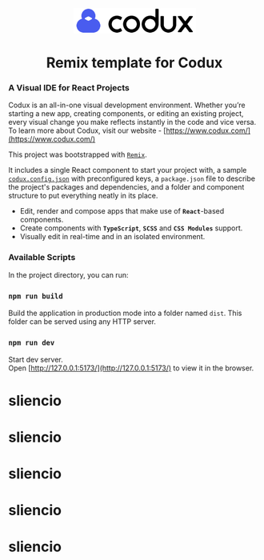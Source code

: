 <div align="center">  
    <img height="50" src="./src/assets/svg/codux.svg">  
    <h1>Remix template for Codux</h1>
</div>

### A Visual IDE for React Projects

Codux is an all-in-one visual development environment. Whether you’re starting a new app, creating components, or editing an existing project, every visual change you make reflects instantly in the code and vice versa. To learn more about Codux, visit our website - [https://www.codux.com/](https://www.codux.com/)

This project was bootstrapped with [`Remix`](https://remix.run/).

It includes a single React component to start your project with, a sample [`codux.config.json`](codux.config.json) with preconfigured keys, a `package.json` file to describe the project's packages and dependencies, and a folder and component structure to put everything neatly in its place.

- Edit, render and compose apps that make use of **`React`**-based components.
- Create components with **`TypeScript`**, **`SCSS`** and **`CSS Modules`** support.
- Visually edit in real-time and in an isolated environment.

### Available Scripts

In the project directory, you can run:

### `npm run build`

Build the application in production mode into a folder named `dist`. This folder can be served using any HTTP server.

### `npm run dev`

Start dev server.\
Open [http://127.0.0.1:5173/](http://127.0.0.1:5173/) to view it in the browser.
# sliencio
# sliencio
# sliencio
# sliencio
# sliencio
